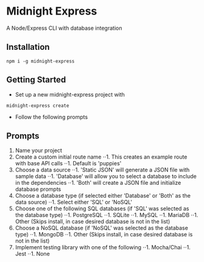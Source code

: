 # Midnight Express

A Node/Express CLI with database integration

## Installation

`npm i -g midnight-express`

## Getting Started

* Set up a new midnight-express project with

`midnight-express create`

* Follow the following prompts

## Prompts

1. Name your project
1. Create a custom initial route name
⋅⋅1. This creates an example route with base API calls
⋅⋅1. Default is 'puppies'
1. Choose a data source
⋅⋅1. 'Static JSON' will generate a JSON file with sample data
⋅⋅1. 'Database' will allow you to select a database to include in the dependencies
⋅⋅1. 'Both' will create a JSON file and initialize database prompts
1. Choose a database type (if selected either 'Database' or 'Both' as the data source)
⋅⋅1. Select either 'SQL' or 'NoSQL'
1. Choose one of the following SQL databases (if 'SQL' was selected as the database type)
⋅⋅1. PostgreSQL
⋅⋅1. SQLite
⋅⋅1. MySQL
⋅⋅1. MariaDB
⋅⋅1. Other (Skips install, in case desired database is not in the list)
1. Choose a NoSQL database (if 'NoSQL' was selected as the database type)
⋅⋅1. MongoDB
⋅⋅1. Other (Skips install, in case desired database is not in the list)
1. Implement testing library with one of the following
⋅⋅1. Mocha/Chai
⋅⋅1. Jest
⋅⋅1. None
